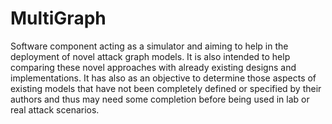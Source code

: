 # MultiGraph
Software component acting as a simulator and aiming to help in the deployment of novel attack graph models. It is also intended to help comparing these novel approaches with already existing designs and implementations. It has also as an objective to determine those aspects of existing models that have not been completely defined or specified by their authors and thus may need some completion before being used in lab or real attack scenarios.
